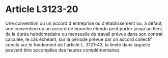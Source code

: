 # Article L3123-20

Une convention ou un accord d'entreprise ou d'établissement ou, à défaut, une convention ou un accord de branche étendu peut porter jusqu'au tiers de la durée hebdomadaire ou mensuelle de travail prévue dans son contrat calculée, le cas échéant, sur la période prévue par un accord collectif conclu sur le fondement de l'article L. 3121-43, la limite dans laquelle peuvent être accomplies des heures complémentaires.
